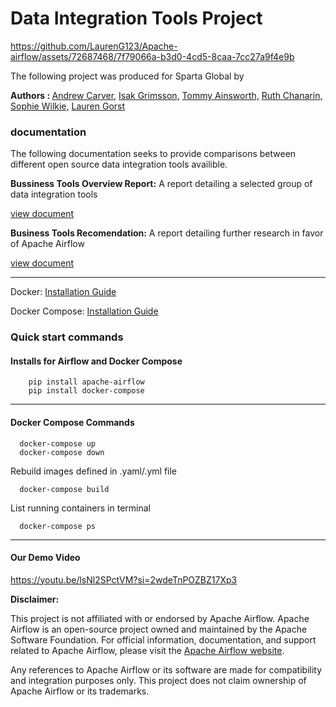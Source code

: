 # Data Integration Tools Project

https://github.com/LaurenG123/Apache-airflow/assets/72687468/7f79066a-b3d0-4cd5-8caa-7cc27a9f4e9b


The following project was produced for Sparta Global by 


<b> Authors : </b>
<a href= "https://github.com/andyc2901">Andrew Carver,</a>
<a href= "https://github.com/IsakGrimsson">Isak Grimsson,</a>
<a href= "https://github.com/tommyainsworth">Tommy Ainsworth,</a>
<a href= "https://github.com/ruthChanarin">Ruth Chanarin,</a>
<a href= "https://github.com/wilkiesophie">Sophie Wilkie,</a>
<a href= "https://github.com/LaurenG123">Lauren Gorst</a>


### documentation

The following documentation seeks to provide comparisons between different open source data integration tools availible.

<b>Bussiness Tools Overview Report:</b> A report detailing a selected group of data integration tools

<a href= "https://docs.google.com/document/d/1eB6-j7ImH06Q_KtI_HebA7Kt_hJ_o6xMyKk9Uc8jKjA/edit?usp=sharing">view document</a>

<b>Business Tools Recomendation:</b> A report detailing further research in favor of Apache Airflow


<a href= "https://docs.google.com/document/d/1HfJt76uI8ZiiWN-0nAwIEE043KLQRX_b0qllPqRUEGo/edit#heading=h.gjdgxs">view document</a>

***

Docker: [Installation Guide](https://docs.docker.com/get-docker/)

Docker Compose: [Installation Guide](https://docs.docker.com/compose/install/)
### Quick start commands
#### Installs for Airflow and Docker Compose
        
        pip install apache-airflow
        pip install docker-compose


***

#### Docker Compose Commands

      docker-compose up
      docker-compose down

Rebuild images defined in .yaml/.yml file

      docker-compose build

List running containers in terminal

      docker-compose ps

***
#### Our Demo Video

https://youtu.be/lsNl2SPctVM?si=2wdeTnPOZBZ17Xp3


**Disclaimer:**

This project is not affiliated with or endorsed by Apache Airflow. Apache Airflow is an open-source project owned and maintained by the Apache Software Foundation. For official information, documentation, and support related to Apache Airflow, please visit the [Apache Airflow website](https://airflow.apache.org/).

Any references to Apache Airflow or its software are made for compatibility and integration purposes only. This project does not claim ownership of Apache Airflow or its trademarks.

